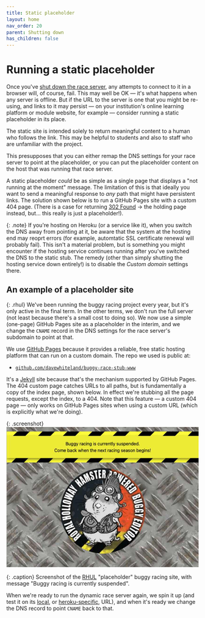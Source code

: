 ```yaml
---
title: Static placeholder
layout: home
nav_order: 20
parent: Shutting down
has_children: false
---
```



# Running a static placeholder

Once you've [shut down the race server](../shutdown), any attempts to connect to
it in a browser will, of course, fail. This may well be OK — it's what happens
when any server is offline. But if the URL to the server is one that you might
be re-using, and links to it may persist — on your institution's online learning
platform or module website, for example — consider running a static placeholder
in its place.

The static site is intended solely to return meaningful content to a human who
follows the link. This may be helpful to students and also to staff who are
unfamiliar with the project.

This presupposes that you can either remap the DNS settings for your race server
to point at the placeholder, or you can put the placeholder content on the host
that was running that race server.

A static placeholder _could_ be as simple as a single page that displays a
"not running at the moment" message. The limitation of this is that ideally you
want to send a meaningful response to _any_ path that might have persistent
links. The solution shown below is to run a GitHub Pages site with a custom 404
page. (There is a case for returning
[302 Found](https://developer.mozilla.org/en-US/docs/Web/HTTP/Status/302)
 → the holding page instead, but... this really is just a placeholder!).

{: .note}
If you're hosting on Heroku (or a service like it), when you switch the DNS away from pointing at it, be aware that the system at the hosting end may reoprt errors (for example, automtatic SSL certificate renewal will probably fail). This isn't a material problem, but is something you might encounter if the hosting service continues running after you've switched the DNS to the static stub. The remedy (other than simply shutting the hosting service down entirely!) is to disable the _Custom domain_ settings there.

## An example of a placeholder site

{: .rhul}
We've been running the buggy racing project every year, but it's only active in
the final term. In the other terms, we don't run the full server (not least
because there's a small cost to doing so). We now use a simple (one-page)
GitHub Pages site as a placeholder in the interim, and we change the `CNAME`
record in the DNS settings for the race server's subdomain to point at that.

We use [GitHub Pages](https://pages.github.com) because it provides a reliable,
free static hosting platform that can run on a custom domain. The repo we used
is public at:

* [`github.com/davewhiteland/buggy-race-stub-www`](https://github.com/davewhiteland/buggy-race-stub-www)

It's a [Jekyll](https://jekyllrb.com) site because that's the mechanism
supported by GitHub Pages. The 404 custom page catches URLs to all paths, but
is fundamentally a copy of the index page, shown below. In effect we're stubbing
all the page requests, except the index, to a 404. Note that this feature —
a custom 404 page — only works on GitHub Pages sites when using a custom URL
(which is explicitly what we're doing).

{: .screenshot}
![Screenshot of Royal Holloway's buggy-racing project showing "currently suspended"](/docs/img/screenshots/shut-down-placeholder.jpg)

{: .caption}
Screenshot of the [RHUL](../glossary#rhul) "placeholder" buggy racing site, with
message "Buggy racing is currently suspended".

When we're ready to run the dynamic race server again, we spin it up (and test
it on its [local](../hosting/heroku), or [heroku-specific](../hosting/heroku),
URL), and when it's ready we change the DNS record to point `CNAME` back to
that.

